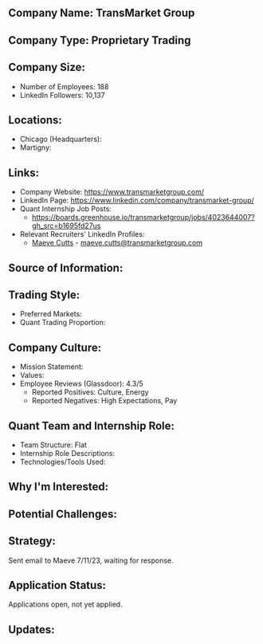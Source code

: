 ## Company Name: TransMarket Group

## Company Type: Proprietary Trading

## Company Size:
- Number of Employees: 188
- LinkedIn Followers: 10,137

## Locations:
- Chicago (Headquarters): 
- Martigny: 

## Links:
- Company Website: https://www.transmarketgroup.com/
- LinkedIn Page: https://www.linkedin.com/company/transmarket-group/
- Quant Internship Job Posts: 
  - https://boards.greenhouse.io/transmarketgroup/jobs/4023644007?gh_src=b1695fd27us
- Relevant Recruiters' LinkedIn Profiles: 
  - [Maeve Cutts](https://www.linkedin.com/in/maevecutts/) - maeve.cutts@transmarketgroup.com

## Source of Information:

## Trading Style:
- Preferred Markets: 
- Quant Trading Proportion: 

## Company Culture:
- Mission Statement: 
- Values: 
- Employee Reviews (Glassdoor): 4.3/5
  - Reported Positives: Culture, Energy
  - Reported Negatives: High Expectations, Pay

## Quant Team and Internship Role:
- Team Structure: Flat
- Internship Role Descriptions: 
- Technologies/Tools Used: 

## Why I'm Interested:

## Potential Challenges: 

## Strategy:
Sent email to Maeve 7/11/23, waiting for response.

## Application Status:
Applications open, not yet applied.

## Updates:
